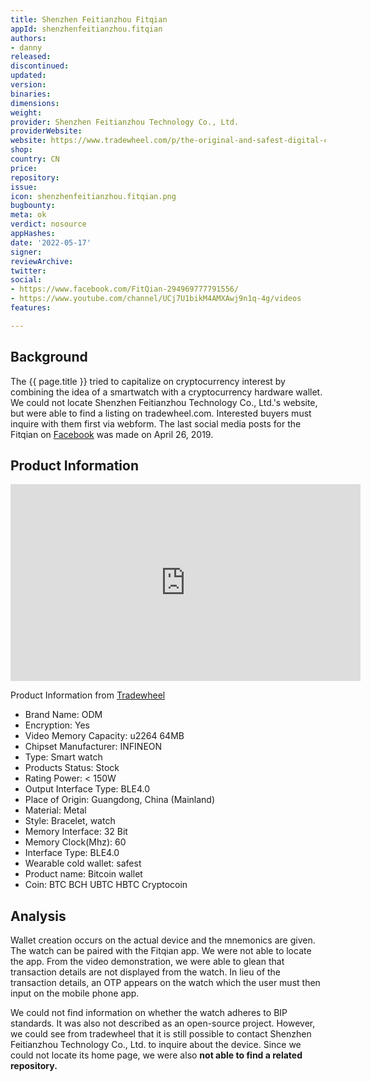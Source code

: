 ```yaml
---
title: Shenzhen Feitianzhou Fitqian
appId: shenzhenfeitianzhou.fitqian
authors:
- danny
released: 
discontinued: 
updated: 
version: 
binaries: 
dimensions: 
weight: 
provider: Shenzhen Feitianzhou Technology Co., Ltd.
providerWebsite: 
website: https://www.tradewheel.com/p/the-original-and-safest-digital-currency-596678/
shop: 
country: CN
price: 
repository: 
issue: 
icon: shenzhenfeitianzhou.fitqian.png
bugbounty: 
meta: ok
verdict: nosource
appHashes: 
date: '2022-05-17'
signer: 
reviewArchive: 
twitter: 
social:
- https://www.facebook.com/FitQian-294969777791556/
- https://www.youtube.com/channel/UCj7U1bikM4AMXAwj9n1q-4g/videos
features: 

---
```


## Background 

The {{ page.title }} tried to capitalize on cryptocurrency interest by combining the idea of a smartwatch with a cryptocurrency hardware wallet. We could not locate Shenzhen Feitianzhou Technology Co., Ltd.'s website, but were able to find a listing on tradewheel.com. Interested buyers must inquire with them first via webform. The last social media posts for the Fitqian on [Facebook](https://www.facebook.com/permalink.php?story_fbid=356416808313519&id=294969777791556&__cft__[0]=AZVFf9Tcuq1ZtPBLrscyLwj6IGfbhzZUSiexOqNibvcW_Rhbhcp5Z0ohAFacx4qa9ut4I59GRNGRK30rDK10slL2P-dAFkRNhWzsJDwaqA8YpdMrQ9-Y-qobUbr3m5qU8YnCRWeVRCq65ocxOStUdhXO&__tn__=%2CO%2CP-R) was made on April 26, 2019. 


## Product Information 

<iframe width="560" height="315" src="https://www.youtube.com/embed/qBqCvq73Np8" title="YouTube video player" frameborder="0" allow="accelerometer; autoplay; clipboard-write; encrypted-media; gyroscope; picture-in-picture" allowfullscreen></iframe><br />

Product Information from [Tradewheel](https://www.tradewheel.com/p/the-original-and-safest-digital-currency-596678/)
>
- Brand Name: ODM	
- Encryption: Yes
- Video Memory Capacity:	u2264 64MB	
- Chipset Manufacturer: INFINEON
- Type: Smart watch	
- Products Status: Stock
- Rating Power: < 150W	
- Output Interface Type:	BLE4.0
- Place of Origin: Guangdong, China (Mainland)	
- Material: Metal
- Style: Bracelet, watch	
- Memory Interface: 32 Bit
- Memory Clock(Mhz): 60	
- Interface Type: BLE4.0
- Wearable cold wallet: safest	
- Product name: Bitcoin wallet
- Coin: BTC BCH UBTC HBTC Cryptocoin

## Analysis 

Wallet creation occurs on the actual device and the mnemonics are given. The watch can be paired with the Fitqian app. We were not able to locate the app. From the video demonstration, we were able to glean that transaction details are not displayed from the watch. In lieu of the transaction details, an OTP appears on the watch which the user must then input on the mobile phone app. 

We could not find information on whether the watch adheres to BIP standards. It was also not described as an open-source project. However, we could see from tradewheel that it is still possible to contact Shenzhen Feitianzhou Technology Co., Ltd. to inquire about the device. Since we could not locate its home page, we were also **not able to find a related repository.** 